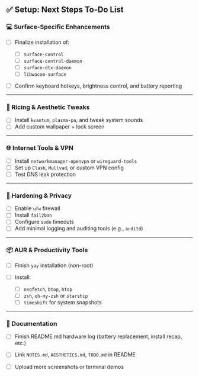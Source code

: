 
## ✅ Setup: Next Steps To-Do List



### 💻 Surface-Specific Enhancements

* [ ] Finalize installation of:

  * [ ] `surface-control`
  * [ ] `surface-control-daemon`
  * [ ] `surface-dtx-daemon`
  * [ ] `libwacom-surface`
* [ ] Confirm keyboard hotkeys, brightness control, and battery reporting

---

### 🎨 Ricing & Aesthetic Tweaks

* [ ] Install `kvantum`, `plasma-pa`, and tweak system sounds
* [ ] Add custom wallpaper + lock screen

---

### 🌐 Internet Tools & VPN

* [ ] Install `networkmanager-openvpn` or `wireguard-tools`
* [ ] Set up `Clash`, `Mullvad`, or custom VPN config
* [ ] Test DNS leak protection

---

### 🔐 Hardening & Privacy

* [ ] Enable `ufw` firewall
* [ ] Install `fail2ban`
* [ ] Configure `sudo` timeouts
* [ ] Add minimal logging and auditing tools (e.g., `auditd`)

---

### 📦 AUR & Productivity Tools

* [ ] Finish `yay` installation (non-root)
* [ ] Install:

  * [ ] `neofetch`, `btop`, `htop`
  * [ ] `zsh`, `oh-my-zsh` or `starship`
  * [ ] `timeshift` for system snapshots

---

### 🧾 Documentation

* [ ] Finish README.md hardware log (battery replacement, install recap, etc.)
* [ ] Link `NOTES.md`, `AESTHETICS.md`, `TODO.md` in README
* [ ] Upload more screenshots or terminal demos


